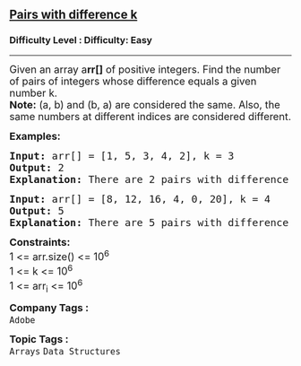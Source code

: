 <h2><a href="https://www.geeksforgeeks.org/problems/pairs-with-difference-k1713/1">Pairs with difference k</a></h2><h3>Difficulty Level : Difficulty: Easy</h3><hr><div class="problems_problem_content__Xm_eO" bis_skin_checked="1"><p><span style="font-size: 18px;">Given an array a<strong>rr[]</strong> of positive integers. Find the number of pairs of integers whose difference equals a given number k.<br><strong>Note:</strong> (a, b) and (b, a) are considered the same. Also, the same numbers at different indices are considered different.</span></p>
<p><span style="font-size: 18px;"><strong>Examples:</strong></span></p>
<pre><span style="font-size: 18px;"><strong>Input:</strong> arr[] = [1, 5, 3, 4, 2], k = 3
<strong>Output:</strong> 2
<strong>Explanation:</strong> There are 2 pairs with difference 3,the pairs are {1, 4} and {5, 2} </span></pre>
<pre><span style="font-size: 18px;"><strong>Input:</strong> arr[] = [8, 12, 16, 4, 0, 20], k = 4
<strong>Output:</strong> 5
<strong>Explanation:</strong> There are 5 pairs with difference 4, the pairs are {0, 4}, {4, 8}, {8, 12}, {12, 16} and {16, 20}.</span></pre>
<p><span style="font-size: 18px;"><strong>Constraints:</strong><br>1 &lt;= arr.size() &lt;= 10<sup>6</sup><br>1 &lt;= k &lt;= 10<sup>6</sup><br>1 &lt;= arr<sub>i</sub> &lt;= 10<sup>6</sup></span></p></div><p><span style=font-size:18px><strong>Company Tags : </strong><br><code>Adobe</code>&nbsp;<br><p><span style=font-size:18px><strong>Topic Tags : </strong><br><code>Arrays</code>&nbsp;<code>Data Structures</code>&nbsp;